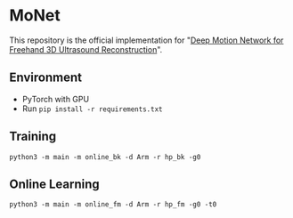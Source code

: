 # MoNet

This repository is the official implementation for "[Deep Motion Network for Freehand 3D Ultrasound Reconstruction](https://doi.org/10.1007/978-3-031-16440-8_28)".

## Environment
- PyTorch with GPU
- Run `pip install -r requirements.txt`

## Training
```shell
python3 -m main -m online_bk -d Arm -r hp_bk -g0
```

## Online Learning
```shell
python3 -m main -m online_fm -d Arm -r hp_fm -g0 -t0
```